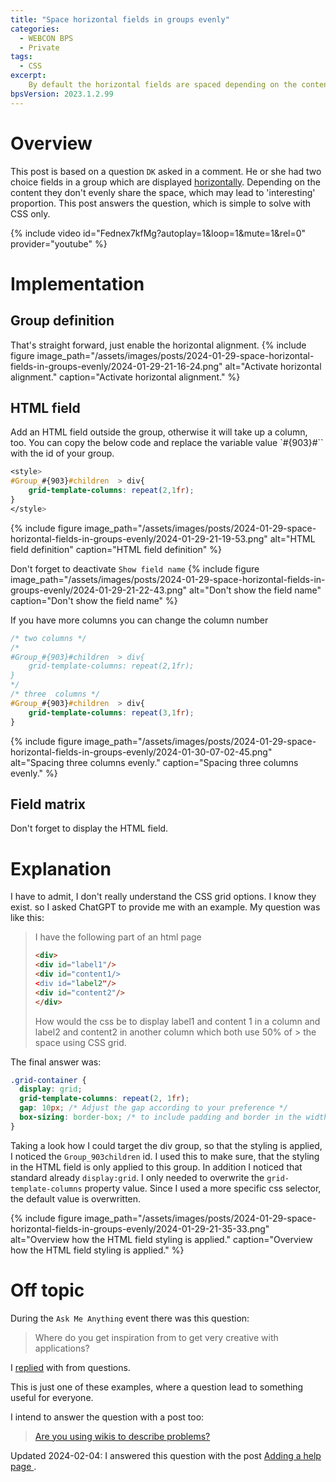 ```yaml
---
title: "Space horizontal fields in groups evenly"
categories:
  - WEBCON BPS   
  - Private  
tags:    
  - CSS
excerpt:
    By default the horizontal fields are spaced depending on the content. This may result in not ideal styling.
bpsVersion: 2023.1.2.99
---
```


# Overview  
This post is based on a question `DK` asked in a comment. He or she had two choice fields in a group which are displayed [horizontally](https://docs.webcon.com/docs/2023R3/Studio/Process/Attribute/GroupsAndTabs#5-horizontal-arrangement-of-form-fields-in-group). Depending on the content they don't evenly share the space, which may lead to 'interesting' proportion. This post answers the question, which is simple to solve with CSS only. 



{% include video id="Fednex7kfMg?autoplay=1&loop=1&mute=1&rel=0" provider="youtube" %}



# Implementation
## Group definition
That's straight forward, just enable the horizontal alignment.
{% include figure image_path="/assets/images/posts/2024-01-29-space-horizontal-fields-in-groups-evenly/2024-01-29-21-16-24.png" alt="Activate horizontal alignment." caption="Activate horizontal alignment." %}

## HTML field
Add an HTML field outside the group, otherwise it will take up a column, too.
You can copy the below code and replace the variable value `#{903}#`` with the id of your group.

```css
<style>
#Group_#{903}#children  > div{
    grid-template-columns: repeat(2,1fr);
}
</style>
```

{% include figure image_path="/assets/images/posts/2024-01-29-space-horizontal-fields-in-groups-evenly/2024-01-29-21-19-53.png" alt="HTML field definition" caption="HTML field definition" %}

Don't forget to deactivate `Show field name`
{% include figure image_path="/assets/images/posts/2024-01-29-space-horizontal-fields-in-groups-evenly/2024-01-29-21-22-43.png" alt="Don't show the field name" caption="Don't show the field name" %}


If you have more columns you can change the column number
```css
/* two columns */
/*
#Group_#{903}#children  > div{
    grid-template-columns: repeat(2,1fr);
}
*/
/* three  columns */
#Group_#{903}#children  > div{
    grid-template-columns: repeat(3,1fr);
}
```


{% include figure image_path="/assets/images/posts/2024-01-29-space-horizontal-fields-in-groups-evenly/2024-01-30-07-02-45.png" alt="Spacing three columns evenly." caption="Spacing three columns evenly." %}
## Field matrix
Don't forget to display the HTML field. 

# Explanation
I have to admit, I don't really understand the CSS grid options. I know they exist. so I asked ChatGPT to provide me with an example.
My question was like this:
>
> I have the following part of an html page
> 
> ```html
> <div>
> <div id="label1"/>
> <div id="content1/>
> <div id="label2"/>
> <div id="content2"/>
> </div>
> ```
> How would the css be to display label1 and content 1 in a column and label2 and content2 in another column which both use 50% of > the space using CSS grid.

The final answer was: 

```css
.grid-container {
  display: grid;
  grid-template-columns: repeat(2, 1fr);
  gap: 10px; /* Adjust the gap according to your preference */
  box-sizing: border-box; /* to include padding and border in the width */
}
```
Taking a look how I could target the div group, so that the styling is applied, I noticed the `Group_903children` id. I used this to make sure, that the styling in the HTML field is only applied to this group. In addition I noticed that standard already `display:grid`. I only needed to overwrite the `grid-template-columns` property value. Since I used a more specific css selector, the default value is overwritten.

{% include figure image_path="/assets/images/posts/2024-01-29-space-horizontal-fields-in-groups-evenly/2024-01-29-21-35-33.png" alt="Overview how the HTML field styling is applied." caption="Overview how the HTML field styling is applied." %}

# Off topic
During the `Ask Me Anything` event there was this question:
>
> Where do you get inspiration from to get very creative with applications?
>
I [replied]((https://www.youtube.com/watch?v=bcR7GRaVRbs&t=1641s)) with from questions.

This is just one of these examples, where a question lead to something useful for everyone. 

I intend to answer the question with a post too:
>
> [Are you using wikis to describe problems?](https://www.youtube.com/watch?v=bcR7GRaVRbs&t=4698s) 
>

Updated 2024-02-04: I answered this question with the post [Adding a help page ](/posts/2024/adding-a-help-page).